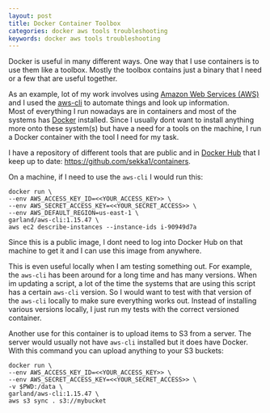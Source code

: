 ```yaml
---
layout: post
title: Docker Container Toolbox
categories: docker aws tools troubleshooting
keywords: docker aws tools troubleshooting
---
```


Docker is useful in many different ways.  One way that I use containers is to
use them like a toolbox.  Mostly the toolbox contains just a binary that I need
or a few that are useful together.

As an example, lot of my work involves using [Amazon Web Services (AWS)](https://aws.amazon.com/)
and I used the [aws-cli](https://aws.amazon.com/cli/) to automate things and look up information.  
Most of everything I run nowadays are in containers and most of the systems has [Docker](https://www.docker.com) installed.  Since I usually dont want to install
anything more onto these system(s) but have a need for a tools on the machine, I
run a Docker container with the tool I need for my task.

I have a repository of different tools that are public and in [Docker Hub](https://hub.docker.com/
) that I keep up to date: https://github.com/sekka1/containers.  

On a machine, if I need to use the `aws-cli` I would run this:
```
docker run \
--env AWS_ACCESS_KEY_ID=<<YOUR_ACCESS_KEY>> \
--env AWS_SECRET_ACCESS_KEY=<<YOUR_SECRET_ACCESS>> \
--env AWS_DEFAULT_REGION=us-east-1 \
garland/aws-cli:1.15.47 \
aws ec2 describe-instances --instance-ids i-90949d7a
```

Since this is a public image, I dont need to log into Docker Hub on that machine to
get it and I can use this image from anywhere.

This is even useful locally when I am testing something out.  For example, the `aws-cli`
has been around for a long time and has many versions.  When im updating a script, a lot
of the time the systems that are using this script has a certain `aws-cli` version.  So
I would want to test with that version of the `aws-cli` locally to make sure everything
works out.  Instead of installing various versions locally, I just run my tests with the
correct versioned container.

Another use for this container is to upload items to S3 from a server.  The server
would usually not have `aws-cli` installed but it does have Docker.  With this
command you can upload anything to your S3 buckets:
```
docker run \
--env AWS_ACCESS_KEY_ID=<<YOUR_ACCESS_KEY>> \
--env AWS_SECRET_ACCESS_KEY=<<YOUR_SECRET_ACCESS>> \
-v $PWD:/data \
garland/aws-cli:1.15.47 \
aws s3 sync . s3://mybucket
```
